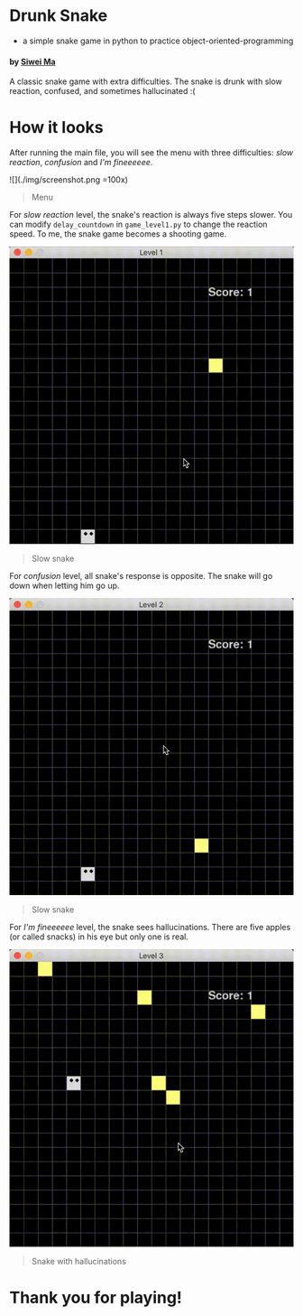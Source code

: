 # Drunk Snake
* a simple snake game in python to practice object-oriented-programming

#### by [Siwei Ma](https://www.linkedin.com/in/siwei-ma-28345856/)

A classic snake game with extra difficulties. The snake is drunk with slow reaction, confused, and sometimes hallucinated :(

# How it looks

After running the main file, you will see the menu with three difficulties: *slow reaction*, *confusion* and *I'm fineeeeee*. 

![](./img/screenshot.png =100x)

> Menu

For *slow reaction* level, the snake's reaction is always five steps slower. You can modify `delay_countdown` in `game_level1.py` to change the reaction speed. To me, the snake game becomes a shooting game.


![](img/level1.gif)

> Slow snake

For *confusion* level, all snake's response is opposite. The snake will go down when letting him go up. 

![](img/level2.gif)

> Slow snake

For *I'm fineeeeee* level, the snake sees hallucinations. There are five apples (or called snacks) in his eye but only one is real.

![](img/level3.gif)

> Snake with hallucinations

# Thank you for playing!

